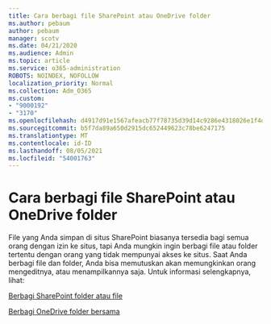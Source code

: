 ```yaml
---
title: Cara berbagi file SharePoint atau OneDrive folder
ms.author: pebaum
author: pebaum
manager: scotv
ms.date: 04/21/2020
ms.audience: Admin
ms.topic: article
ms.service: o365-administration
ROBOTS: NOINDEX, NOFOLLOW
localization_priority: Normal
ms.collection: Adm_O365
ms.custom:
- "9000192"
- "3170"
ms.openlocfilehash: d4917d91e1567afeacb77f78735d39d14c9286e4318026e1f4daf1fb1c11fde4
ms.sourcegitcommit: b5f7da89a650d2915dc652449623c78be6247175
ms.translationtype: MT
ms.contentlocale: id-ID
ms.lasthandoff: 08/05/2021
ms.locfileid: "54001763"
---
```

# <a name="how-to-share-sharepoint-or-onedrive-files-or-folders"></a>Cara berbagi file SharePoint atau OneDrive folder

File yang Anda simpan di situs SharePoint biasanya tersedia bagi semua orang dengan izin ke situs, tapi Anda mungkin ingin berbagi file atau folder tertentu dengan orang yang tidak mempunyai akses ke situs. Saat Anda berbagi file dan folder, Anda bisa memutuskan akan memungkinkan orang mengeditnya, atau menampilkannya saja. Untuk informasi selengkapnya, lihat:

[Berbagi SharePoint folder atau file](https://support.office.com/article/1fe37332-0f9a-4719-970e-d2578da4941c)

[Berbagi OneDrive folder bersama](https://support.microsoft.com/office/share-onedrive-files-and-folders-9fcc2f7d-de0c-4cec-93b0-a82024800c07?ui=en-US&rs=en-US&ad=US&storagetype=stage)